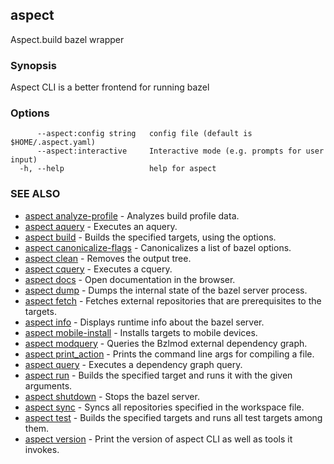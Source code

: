 ## aspect

Aspect.build bazel wrapper

### Synopsis

Aspect CLI is a better frontend for running bazel

### Options

```
      --aspect:config string   config file (default is $HOME/.aspect.yaml)
      --aspect:interactive     Interactive mode (e.g. prompts for user input)
  -h, --help                   help for aspect
```

### SEE ALSO

* [aspect analyze-profile](aspect_analyze-profile.md)	 - Analyzes build profile data.
* [aspect aquery](aspect_aquery.md)	 - Executes an aquery.
* [aspect build](aspect_build.md)	 - Builds the specified targets, using the options.
* [aspect canonicalize-flags](aspect_canonicalize-flags.md)	 - Canonicalizes a list of bazel options.
* [aspect clean](aspect_clean.md)	 - Removes the output tree.
* [aspect cquery](aspect_cquery.md)	 - Executes a cquery.
* [aspect docs](aspect_docs.md)	 - Open documentation in the browser.
* [aspect dump](aspect_dump.md)	 - Dumps the internal state of the bazel server process.
* [aspect fetch](aspect_fetch.md)	 - Fetches external repositories that are prerequisites to the targets.
* [aspect info](aspect_info.md)	 - Displays runtime info about the bazel server.
* [aspect mobile-install](aspect_mobile-install.md)	 - Installs targets to mobile devices.
* [aspect modquery](aspect_modquery.md)	 - Queries the Bzlmod external dependency graph.
* [aspect print_action](aspect_print_action.md)	 - Prints the command line args for compiling a file.
* [aspect query](aspect_query.md)	 - Executes a dependency graph query.
* [aspect run](aspect_run.md)	 - Builds the specified target and runs it with the given arguments.
* [aspect shutdown](aspect_shutdown.md)	 - Stops the bazel server.
* [aspect sync](aspect_sync.md)	 - Syncs all repositories specified in the workspace file.
* [aspect test](aspect_test.md)	 - Builds the specified targets and runs all test targets among them.
* [aspect version](aspect_version.md)	 - Print the version of aspect CLI as well as tools it invokes.

